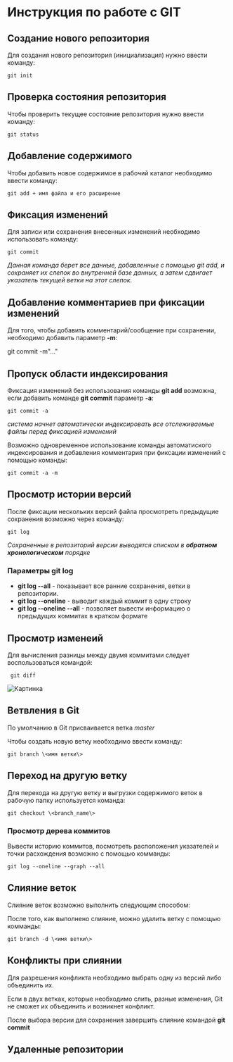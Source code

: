 # Инструкция по работе с GIT


## Создание нового репозитория

Для создания нового репозитория (инициализация) нужно ввести команду:

    git init

 ## Проверка состояния репозитория

Чтобы проверить текущее состояние репозитория нужно ввести команду:

    git status  


  ## Добавление содержимого

  Чтобы добавить новое содержимое в рабочий каталог необходимо ввести команду:

    git add + имя файла и его расширение

## Фиксация изменений 

Для записи или сохранения внесенных изменений необходимо использовать команду:

    git commit

*Данная команда берет все данные, добавленные с помощью git add, и сохраняет их слепок во внутренней базе данных, а затем сдвигает указатель текущей ветки на этот слепок.*

## Добавление комментариев при фиксации изменений

Для того, чтобы добавить комментарий/сообщение при сохранении, необходимо добавить параметр **-m**:

  git commit -m"..."

  ## Пропуск области индексирования

  Фиксация изменений без использования команды **git add** возможна, если добавить команде **git commit** параметр **-a**:

    git commit -a

  *система начнет автоматически индексировать все отслеживаемые файлы перед фиксацией изменений*

  Возможно одновременное использование команды автоматиского индексирования и добавления комментария при фиксации изменений с помощью команды:

    git commit -a -m

## Просмотр истории версий

После фиксации нескольких версий файла просмотреть предыдущие сохранения возможно через команду:

    git log

*Сохраненные в репозиторий версии выводятся списком в **обратном хронологическом** порядке*

### Параметры git log

* **git log --all** - показывает все ранние сохранения, ветки в репозитории.
* **git log --oneline** - выводит каждый коммит в одну строку
* **git log --oneline --all** - позволяет вывести информацию о предыдущих коммитах в кратком формате

## Просмотр изменеий 

Для вычисления разницы между двумя коммитами следует воспользоваться командой:

     git diff
    
   ![Картинка](git.png)
## Ветвления в Git
По умолчанию в Git присваивается ветка *master*

Чтобы создать новую ветку необходимо ввести команду:

    git branch \<имя ветки\>

## Переход на другую ветку 

Для перехода на другую ветку и выгрузки содержимого веток в рабочую папку используется команда:

    git checkout \<branch_name\>
    
    
### Просмотр дерева коммитов

Вывести историю коммитов, посмотреть расположения указателей и точки расхождения возможно с помощью комманды:

    git log --oneline --graph --all



## Слияние веток

Слияние веток возможно выполнить следующим способом:

После того, как выполнено слияние, можно удалить ветку с помощью комманды:

    git branch -d \<имя ветки\>

## Конфликты при слиянии
    
Для разрешения конфликта необходимо выбрать одну из версий либо объединить их.

Если в двух ветках, которые необходимо слить, разные изменения, Git не сможет их объединить и возникнет конфликт.  

После выбора версии для сохранения завершить слияние командой **git commit**

## Удаленные репозитории















